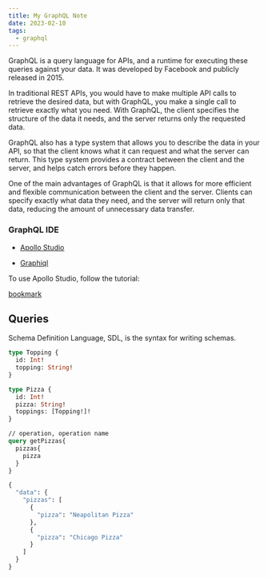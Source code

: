 ```yaml
---
title: My GraphQL Note
date: 2023-02-10
tags:
  - graphql
---
```


GraphQL is a query language for APIs, and a runtime for executing these queries against your data. It was developed by Facebook and publicly released in 2015.

In traditional REST APIs, you would have to make multiple API calls to retrieve the desired data, but with GraphQL, you make a single call to retrieve exactly what you need. With GraphQL, the client specifies the structure of the data it needs, and the server returns only the requested data.

GraphQL also has a type system that allows you to describe the data in your API, so that the client knows what it can request and what the server can return. This type system provides a contract between the client and the server, and helps catch errors before they happen.

One of the main advantages of GraphQL is that it allows for more efficient and flexible communication between the client and the server. Clients can specify exactly what data they need, and the server will return only that data, reducing the amount of unnecessary data transfer.

### GraphQL IDE

- [Apollo Studio](https://studio.apollographql.com) 

- [Graphiql](https://github.com/graphql/graphiql)

To use Apollo Studio, follow the tutorial: 

[bookmark](https://www.apollographql.com/docs/federation/quickstart/setup/)

## Queries

Schema Definition Language, SDL, is the syntax for writing schemas.

```graphql
type Topping {
  id: Int!
  topping: String!
}

type Pizza {
  id: Int!
  pizza: String!
  toppings: [Topping!]!
}
```

```graphql
// operation, operation name
query getPizzas{
  pizzas{
    pizza
  }
}

{
  "data": {
    "pizzas": [
      {
        "pizza": "Neapolitan Pizza"
      },
      {
        "pizza": "Chicago Pizza"
      }
    ]
  }
}
```

